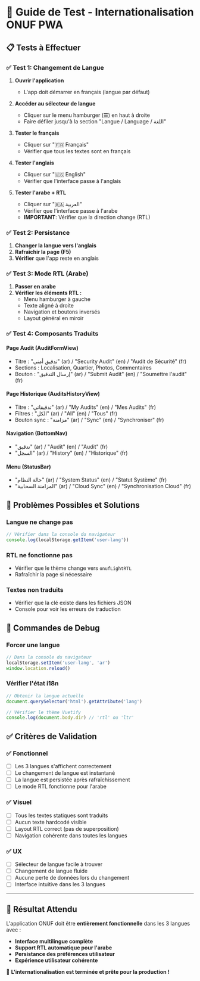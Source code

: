 # 🧪 Guide de Test - Internationalisation ONUF PWA

## 📋 **Tests à Effectuer**

### ✅ **Test 1: Changement de Langue**

1. **Ouvrir l'application**
   - L'app doit démarrer en français (langue par défaut)
   
2. **Accéder au sélecteur de langue**
   - Cliquer sur le menu hamburger (☰) en haut à droite
   - Faire défiler jusqu'à la section "Langue / Language / اللغة"
   
3. **Tester le français**
   - Cliquer sur "🇫🇷 Français"
   - Vérifier que tous les textes sont en français
   
4. **Tester l'anglais**
   - Cliquer sur "🇺🇸 English"
   - Vérifier que l'interface passe à l'anglais
   
5. **Tester l'arabe + RTL**
   - Cliquer sur "🇲🇦 العربية"
   - Vérifier que l'interface passe à l'arabe
   - **IMPORTANT**: Vérifier que la direction change (RTL)

### ✅ **Test 2: Persistance**

1. **Changer la langue vers l'anglais**
2. **Rafraîchir la page (F5)**
3. **Vérifier** que l'app reste en anglais

### ✅ **Test 3: Mode RTL (Arabe)**

1. **Passer en arabe**
2. **Vérifier les éléments RTL :**
   - Menu hamburger à gauche
   - Texte aligné à droite
   - Navigation et boutons inversés
   - Layout général en miroir

### ✅ **Test 4: Composants Traduits**

#### **Page Audit (AuditFormView)**
- Titre : "تدقيق أمني" (ar) / "Security Audit" (en) / "Audit de Sécurité" (fr)
- Sections : Localisation, Quartier, Photos, Commentaires
- Bouton : "إرسال التدقيق" (ar) / "Submit Audit" (en) / "Soumettre l'audit" (fr)

#### **Page Historique (AuditsHistoryView)**
- Titre : "تدقيقاتي" (ar) / "My Audits" (en) / "Mes Audits" (fr)
- Filtres : "الكل" (ar) / "All" (en) / "Tous" (fr)
- Bouton sync : "مزامنة" (ar) / "Sync" (en) / "Synchroniser" (fr)

#### **Navigation (BottomNav)**
- "تدقيق" (ar) / "Audit" (en) / "Audit" (fr)
- "السجل" (ar) / "History" (en) / "Historique" (fr)

#### **Menu (StatusBar)**
- "حالة النظام" (ar) / "System Status" (en) / "Statut Système" (fr)
- "المزامنة السحابية" (ar) / "Cloud Sync" (en) / "Synchronisation Cloud" (fr)

## 🐛 **Problèmes Possibles et Solutions**

### **Langue ne change pas**
```javascript
// Vérifier dans la console du navigateur
console.log(localStorage.getItem('user-lang'))
```

### **RTL ne fonctionne pas**
- Vérifier que le thème change vers `onufLightRTL`
- Rafraîchir la page si nécessaire

### **Textes non traduits**
- Vérifier que la clé existe dans les fichiers JSON
- Console pour voir les erreurs de traduction

## 🔧 **Commandes de Debug**

### **Forcer une langue**
```javascript
// Dans la console du navigateur
localStorage.setItem('user-lang', 'ar')
window.location.reload()
```

### **Vérifier l'état i18n**
```javascript
// Obtenir la langue actuelle
document.querySelector('html').getAttribute('lang')

// Vérifier le thème Vuetify
console.log(document.body.dir) // 'rtl' ou 'ltr'
```

## ✅ **Critères de Validation**

### **✅ Fonctionnel**
- [ ] Les 3 langues s'affichent correctement
- [ ] Le changement de langue est instantané
- [ ] La langue est persistée après rafraîchissement
- [ ] Le mode RTL fonctionne pour l'arabe

### **✅ Visuel**
- [ ] Tous les textes statiques sont traduits
- [ ] Aucun texte hardcodé visible
- [ ] Layout RTL correct (pas de superposition)
- [ ] Navigation cohérente dans toutes les langues

### **✅ UX**
- [ ] Sélecteur de langue facile à trouver
- [ ] Changement de langue fluide
- [ ] Aucune perte de données lors du changement
- [ ] Interface intuitive dans les 3 langues

---

## 🎯 **Résultat Attendu**

L'application ONUF doit être **entièrement fonctionnelle** dans les 3 langues avec :
- **Interface multilingue complète**
- **Support RTL automatique pour l'arabe**
- **Persistance des préférences utilisateur**
- **Expérience utilisateur cohérente**

🎉 **L'internationalisation est terminée et prête pour la production !**
